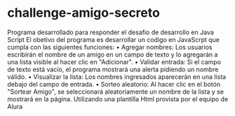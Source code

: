 # challenge-amigo-secreto
Programa desarrollado para responder el desafio de desarrollo en Java Script
El obetivo del programa es desarrollar un codigo en JavaScrpt que cumpla con las siguientes funciones:
•	Agregar nombres: Los usuarios escribirán el nombre de un amigo en un campo de texto y lo agregarán a una lista visible al hacer clic en "Adicionar".
•	Validar entrada: Si el campo de texto está vacío, el programa mostrará una alerta pidiendo un nombre válido.
•	Visualizar la lista: Los nombres ingresados aparecerán en una lista debajo del campo de entrada.
•	Sorteo aleatorio: Al hacer clic en el botón "Sortear Amigo", se seleccionará aleatoriamente un nombre de la lista y se mostrará en la página.
Utilizando una plantilla Html provista por el equipo de Alura

